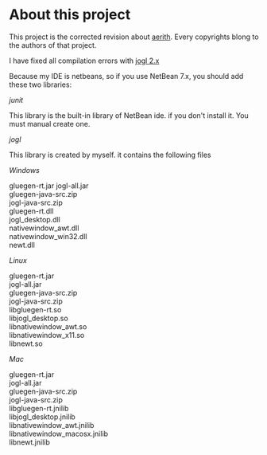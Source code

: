 # About this project  

This project is the corrected revision about [aerith](https://java.net/projects/aerith). Every copyrights blong to the authors of that project.   

I have fixed all compilation errors with [jogl 2.x](https://jogamp.org/jogl/www/)

Because my IDE is netbeans, so if you use NetBean 7.x, you should add these two libraries:  

*junit*  

This library is the built-in library of NetBean ide. if you don't install it. You must manual create one.  

*jogl*  

This library is created by myself. it contains the following files  

*Windows*
>  	     			       	     	
gluegen-rt.jar
jogl-all.jar  
gluegen-java-src.zip  
jogl-java-src.zip  
gluegen-rt.dll  		
jogl_desktop.dll  		
nativewindow_awt.dll  
nativewindow_win32.dll  	
newt.dll  

*Linux*
>  
gluegen-rt.jar  
jogl-all.jar  
gluegen-java-src.zip  
jogl-java-src.zip  
libgluegen-rt.so  
libjogl_desktop.so  
libnativewindow_awt.so  
libnativewindow_x11.so  
libnewt.so  

*Mac*  
>  
gluegen-rt.jar  
jogl-all.jar  
gluegen-java-src.zip  
jogl-java-src.zip  
libgluegen-rt.jnilib  
libjogl_desktop.jnilib  
libnativewindow_awt.jnilib  
libnativewindow_macosx.jnilib  
libnewt.jnilib  
